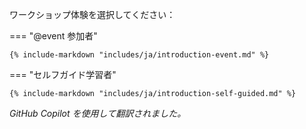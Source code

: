 ワークショップ体験を選択してください：

=== "@event 参加者"

    {% include-markdown "includes/ja/introduction-event.md" %}

=== "セルフガイド学習者"

    {% include-markdown "includes/ja/introduction-self-guided.md" %}

*GitHub Copilot を使用して翻訳されました。*
